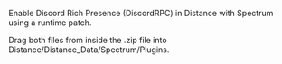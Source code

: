 Enable Discord Rich Presence (DiscordRPC) in Distance with Spectrum using a runtime patch.

Drag both files from inside the .zip file into Distance/Distance_Data/Spectrum/Plugins.